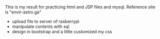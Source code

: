 This is my result for practicing html and JSP files and mysql.
Reference site is "envir-astro.ga"

* upload file to server of rasberrypi
* manipulate contents with sql
* design in bootstrap and a little customized my css

